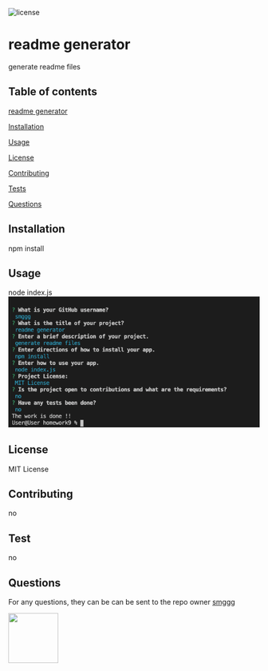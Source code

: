 ![license](https://img.shields.io/badge/license-MIT-blue)
# readme generator

generate readme files

## Table of contents
[readme generator](#readme-generator.md)

[Installation](#installation)

[Usage](#usage)

[License](#license)

[Contributing](#contributing)

[Tests](#tests)

[Questions](#questions)


## Installation
npm install

## Usage
node index.js
![readmescreenshot](readmescreenshot.png)

## License
MIT License

## Contributing
no

## Test
no

## Questions
For any questions, they can be can be sent to the repo owner [smggg](https://github.com/smggg)

<a href="url"><img src="https://avatars0.githubusercontent.com/u/65239436?v=4" align="left" height="100" width="100" ></a>
